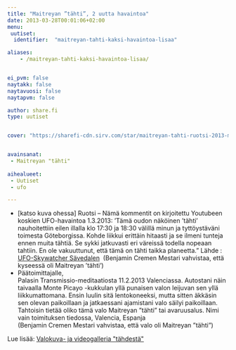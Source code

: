 ```yaml
---
title: "Maitreyan ”tähti”, 2 uutta havaintoa"
date: 2013-03-28T00:01:06+02:00
menu:
 uutiset:
  identifier:  "maitreyan-tahti-kaksi-havaintoa-lisaa"

aliases:
    - /maitreyan-tahti-kaksi-havaintoa-lisaa/


ei_pvm: false
naytakk: false
naytavuosi: false
naytapvm: false

author: share.fi
type: uutiset


cover: "https://sharefi-cdn.sirv.com/star/maitreyan-tahti-ruotsi-2013-medi.201304_star_sweden_1.3.13.jpg"


avainsanat:
 - Maitreyan "tähti"
 
aihealueet:
 - Uutiset
 - ufo

---
```



<ul>
<li>[katso kuva ohessa] Ruotsi – Nämä kommentit on kirjoitettu Youtubeen koskien UFO-havaintoa 1.3.2013: ’Tämä oudon näköinen ’tähti’ nauhoitettiin eilen illalla klo 17:30 ja 18:30 välillä minun ja tyttöystäväni toimesta Göteborgissa. Kohde liikkui erittäin hitaasti ja se ilmeni tunteja ennen muita tähtiä. Se sykki jatkuvasti eri väreissä todella nopeaan tahtiin. En ole vakuuttunut, että tämä on tähti taikka planeetta.” Lähde : <a href="https://www.youtube.com/watch?v=E9ouf_66j2Y&amp;feature=youtu.be" target="_blank" class="external" rel="nofollow noopener">UFO-Skywatcher Sävedalen</a>&nbsp; (Benjamin Cremen Mestari vahvistaa, että kyseessä oli Maitreyan ’tähti’)</li>
<li>Päätoimittajalle,<br>
Palasin Transmissio-meditaatiosta 11.2.2013 Valenciassa. Autostani näin taivaalla Monte Picayo -kukkulan yllä punaisen valon leijuvan sen yllä liikkumattomana. Ensin luulin sitä lentokoneeksi, mutta sitten äkkäsin sen olevan paikoillaan ja jatkaessani ajamistani valo säilyi paikoillaan. Tahtoisin tietää oliko tämä valo Maitreyan ”tähti” tai avaruusalus. Nimi vain toimituksen tiedossa, Valencia, Espanja<br>
(Benjamin Cremen Mestari vahvistaa, että valo oli Maitreyan ”tähti”)</li>
</ul>
<p>Lue lisää: <a title="Valokuvagalleria, Maitreyan tähti" href="/maitreya/maitreyan-tahti">Valokuva- ja videogalleria "tähdestä"</a></p>

</div>